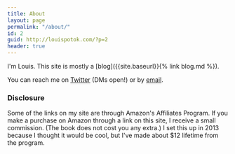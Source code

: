 ```yaml
---
title: About
layout: page
permalink: "/about/"
id: 2
guid: http://louispotok.com/?p=2
header: true
---
```

I'm Louis. This site is mostly a [blog]({{site.baseurl}}{% link blog.md %}).

You can reach me on [Twitter](twitter.com/louispotok) (DMs open!) or by [email](mailto:{{site.email}}).

<div class="accordion"> 
<h3>Disclosure</h3>
<p>Some of the links on my site are through Amazon's Affiliates Program. If you make a purchase on Amazon through a link on this site, I receive a small commission. (The book does not cost you any extra.) I set this up in 2013 because I thought it would be cool, but I've made about $12 lifetime from the program.
</p>
</div>

